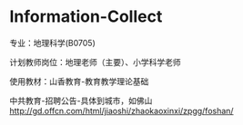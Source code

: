 # Information-Collect
  专业：地理科学(B0705)
  
  计划教师岗位：地理老师（主要）、小学科学老师

  使用教材：山香教育-教育教学理论基础

  中共教育-招聘公告-具体到城市，如佛山
  http://gd.offcn.com/html/jiaoshi/zhaokaoxinxi/zpgg/foshan/

